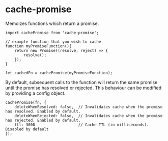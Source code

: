 # cache-promise

Memoizes functions which return a promise.

```
import cachePromise from 'cache-promise';

// example function that you wish to cache
function myPromiseFunction(){
	return new Promise((resolve, reject) => {
		resolve();
	});
}

let cachedFn = cachePromise(myPromiseFunction);
```

By default, subsequent calls to the function will return the same promise until the promise has resolved or rejected.  This behaviour can be modified by providing a config object.

```
cachePromise(fn, {
	deleteWhenResolved: false,	// Invalidates cache when the promise has resolved. Enabled by default.
	deleteWhenRejected: false,	// Invalidates cache when the promise has rejected. Enabled by default.
	ttl: 3000					// Cache TTL (in milliseconds).  Disabled by default
});

```
